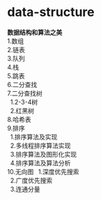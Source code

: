 # data-structure
**数据结构和算法之美**  
1.数组  
2.链表  
3.队列  
4.栈  
5.跳表  
6.二分查找  
7.二分查找树  
&ensp;1.2-3-4树  
&ensp;2.红黑树  
8.哈希表  
9.排序  
&ensp;1.排序算法及实现  
&ensp;2.多线程排序算法实现  
&ensp;3.排序算法及图形化实现  
&ensp;4.排序算法及算法分析  
10.无向图
&ensp;1.深度优先搜索  
&ensp;2.广度优先搜索  
&ensp;3.连通分量  
